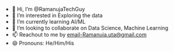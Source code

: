 - 👋 Hi, I’m @RamanujaTechGuy
- 👀 I’m interested in Exploring the data
- 🌱 I’m currently learning AI/ML
- 💞️ I’m looking to collaborate on Data Science, Machine Learning
- 📫 Reachout to me by email-Ramanuja.uta@gmail.com
- 😄 Pronouns: He/Him/His


<!---
RamanujaTechGuy/RamanujaTechGuy is a ✨ special ✨ repository because its `README.md` (this file) appears on your GitHub profile.
You can click the Preview link to take a look at your changes.
--->
